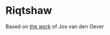 # Riqtshaw

Based on [the work](https://phabricator.kde.org/source/rust-qt-binding-generator/) of Jos van den Oever
